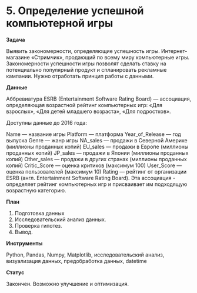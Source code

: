 # 5. Определение успешной компьютерной игры

**Задача**

Выявить закономерности, определяющие успешность игры.
Интернет-магазине «Стримчик», продающий по всему миру компьютерные игры. Закономерности успешности игры позволят сделать ставку на потенциально популярный продукт и спланировать рекламные кампании. Нужно отработать принцип работы с данными. 

**Данные**

Аббревиатура ESRB (Entertainment Software Rating Board) — ассоциация, определяющая возрастной рейтинг компьютерных игр: «Для взрослых», «Для детей младшего возраста», «Для подростков».

Доступны данные до 2016 года:

Name — название игры
Platform — платформа
Year_of_Release — год выпуска
Genre — жанр игры
NA_sales — продажи в Северной Америке (миллионы проданных копий)
EU_sales — продажи в Европе (миллионы проданных копий)
JP_sales — продажи в Японии (миллионы проданных копий)
Other_sales — продажи в других странах (миллионы проданных копий)
Critic_Score — оценка критиков (максимум 100)
User_Score — оценка пользователей (максимум 10)
Rating — рейтинг от организации ESRB (англ. Entertainment Software Rating Board). Эта ассоциация - определяет рейтинг компьютерных игр и присваивает им подходящую возрастную категорию.

**План**

1.	Подготовка данных
2.	Исследовательский анализ данных.
3.	Проверка гипотез.
4.	Вывод.

**Инструменты**

Python, Pandas, Numpy, Matplotlib, исследовательский анализ, визуализация данных, предобработка данных, datetime

**Статус**

Закончен. Возможно улучшение и оптимизация.